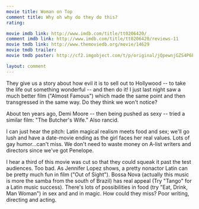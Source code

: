```yaml
---
movie title: Woman on Top
comment title: Why oh why do they do this?
rating: 

movie imdb link: http://www.imdb.com/title/tt0206420/
comment imdb link: http://www.imdb.com/title/tt0206420/reviews-11
movie tmdb link: http://www.themoviedb.org/movie/14629
movie tmdb trailer: 
movie tmdb poster: http://cf2.imgobject.com/t/p/original/jQpewnjGZS4P6b0I8YH3VeJAoSO.jpg

layout: comment
---
```


They give us a story about how evil it is to sell out to Hollywood -- to take the life out something wonderful -- and then do it! I just last night saw a much better film ("Almost Famous") which made the same point and then transgressed in the same way. Do they think we won't notice?

About ten years ago, Demi Moore -- then being pushed as sexy -- tried a similar film: "The Butcher's Wife." Also rancid.

I can just hear the pitch: Latin magical realism meets food and sex; we'll go lush and have a date-movie ending as the girl faces her real values. Lots of gay humor...can't miss. We don't need to waste money on A-list writers and directors since we've got Penelope.

I hear a third of this movie was cut so that they could squeak it past the test audiences. Too bad. As Jennifer Lopez shows, a pretty nonactor Latin can be pretty much fun in film ("Out of Sight"). Bossa Nova (actually this music is more the samba from the south of Brazil) has real appeal (Try "Tango" for a Latin music success). There's lots of possibilities in food (try "Eat, Drink, Man Woman") in sex and and in magic. How could they miss? Poor writing, directing and acting.